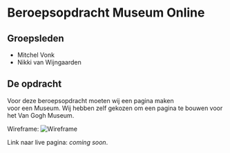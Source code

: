 # Beroepsopdracht Museum Online
## Groepsleden
 - Mitchel Vonk
 - Nikki van Wijngaarden
  
## De opdracht
Voor deze beroepsopdracht moeten wij een pagina maken  
voor een Museum. Wij hebben zelf gekozen om een pagina te bouwen voor  
het Van Gogh Museum.  
  
Wireframe: ![Wireframe](wireframe/Web%201920%20–%201.png)
  
Link naar live pagina: *coming soon*.